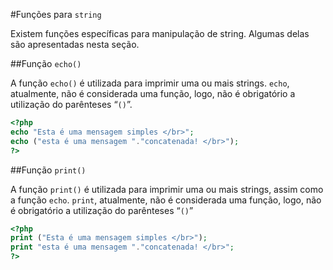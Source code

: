 #Funções para `string`

Existem funções específicas para manipulação de string. Algumas delas são apresentadas nesta seção.

##Função `echo()`

A função `echo()` é utilizada para imprimir uma ou mais strings. `echo`, atualmente, não é considerada uma função, logo, não é obrigatório a utilização do parênteses “`()`”.

```php
<?php
echo "Esta é uma mensagem simples </br>";
echo ("esta é uma mensagem "."concatenada! </br>");
?>
```

##Função `print()`

A função `print()` é utilizada para imprimir uma ou mais strings, assim como a função `echo`. `print`, atualmente, não é considerada uma função, logo, não é obrigatório a utilização do parênteses “`()`”

```php
<?php
print ("Esta é uma mensagem simples </br>");
print "esta é uma mensagem "."concatenada! </br>";
?>
```
